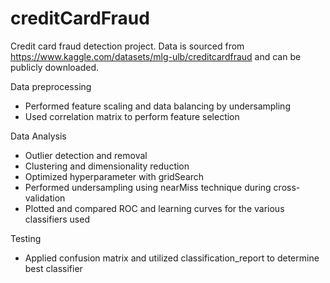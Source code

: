 # creditCardFraud
Credit card fraud detection project. Data is sourced from https://www.kaggle.com/datasets/mlg-ulb/creditcardfraud and can be publicly downloaded.

Data preprocessing
- Performed feature scaling and data balancing by undersampling
- Used correlation matrix to perform feature selection

Data Analysis
- Outlier detection and removal
- Clustering and dimensionality reduction
- Optimized hyperparameter with gridSearch
- Performed undersampling using nearMiss technique during cross-validation
- Plotted and compared ROC and learning curves for the various classifiers used

Testing
- Applied confusion matrix and utilized classification_report to determine best classifier
